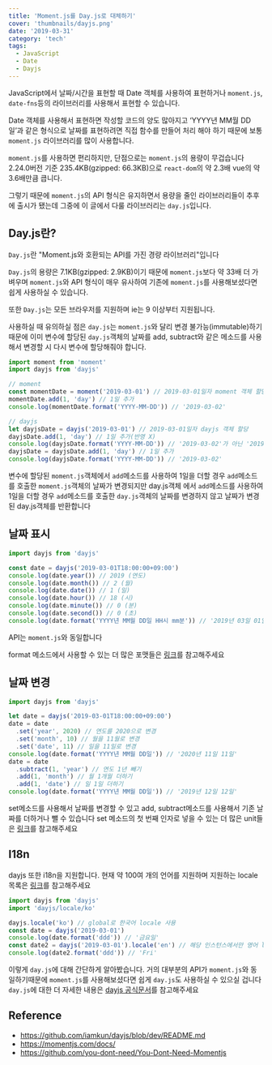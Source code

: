 ```yaml
---
title: 'Moment.js를 Day.js로 대체하기'
cover: 'thumbnails/dayjs.png'
date: '2019-03-31'
category: 'tech'
tags:
  - JavaScript
  - Date
  - Dayjs
---
```


JavaScript에서 날짜/시간을 표현할 때 Date 객체를 사용하여 표현하거나 `moment.js`, `date-fns`등의 라이브러리를 사용해서 표현할 수 있습니다.

Date 객체를 사용해서 표현하면 작성할 코드의 양도 많아지고 ‘YYYY년 MM월 DD일’과 같은 형식으로 날짜를 표현하려면 직접 함수를 만들어 처리 해야 하기 때문에 보통 `moment.js` 라이브러리를 많이 사용합니다.

`moment.js`를 사용하면 편리하지만, 단점으로는 `moment.js`의 용량이 무겁습니다 2.24.0버전 기준 235.4KB(gzipped: 66.3KB)으로 `react-dom`의 약 2.3배 vue의 약 3.6배만큼 큽니다.

그렇기 때문에 `moment.js`의 API 형식은 유지하면서 용량을 줄인 라이브러리들이 추후에 출시가 됐는데 그중에 이 글에서 다룰 라이브러리는 `day.js`입니다.

## Day.js란?

`Day.js`란 "Moment.js와 호환되는 API를 가진 경량 라이브러리"입니다

`Day.js`의 용량은 7.1KB(gzipped: 2.9KB)이기 때문에 `moment.js`보다 약 33배 더 가벼우며 `moment.js`와 API 형식이 매우 유사하여 기존에 `moment.js`를 사용해보셨다면 쉽게 사용하실 수 있습니다.

또한 `Day.js`는 모든 브라우저를 지원하며 ie는 9 이상부터 지원됩니다.

사용하실 때 유의하실 점은 `day.js`는 `moment.js`와 달리 변경 불가능(immutable)하기 때문에 이미 변수에 할당된 `day.js`객체의 날짜를 add, subtract와 같은 메소드를 사용해서 변경할 시 다시 변수에 할당해줘야 합니다.

```javascript
import moment from 'moment'
import dayjs from 'dayjs'

// moment
const momentDate = moment('2019-03-01') // 2019-03-01일자 moment 객체 할당
momentDate.add(1, 'day') // 1일 추가
console.log(momentDate.format('YYYY-MM-DD')) // '2019-03-02'

// dayjs
let dayjsDate = dayjs('2019-03-01') // 2019-03-01일자 dayjs 객체 할당
dayjsDate.add(1, 'day') // 1일 추가(반영 X)
console.log(dayjsDate.format('YYYY-MM-DD')) // '2019-03-02'가 아닌 '2019-03-01'가 출력됨
dayjsDate = dayjsDate.add(1, 'day') // 1일 추가
console.log(dayjsDate.format('YYYY-MM-DD')) // '2019-03-02'
```

변수에 할당된 `moment.js`객체에서 `add`메소드를 사용하여 1일을 더할 경우 `add`메소드를 호출한 `moment.js`객체의 날짜가 변경되지만 day.js객체 에서 `add`메소드를 사용하여 1일을 더할 경우 `add`메소드를 호출한 `day.js`객체의 날짜를 변경하지 않고 날짜가 변경된 day.js객체를 반환합니다

## 날짜 표시

```javascript
import dayjs from 'dayjs'

const date = dayjs('2019-03-01T18:00:00+09:00')
console.log(date.year()) // 2019 (연도)
console.log(date.month()) // 2 (월)
console.log(date.date()) // 1 (일)
console.log(date.hour()) // 18 (시)
console.log(date.minute()) // 0 (분)
console.log(date.second()) // 0 (초)
console.log(date.format('YYYY년 MM월 DD일 HH시 mm분')) // '2019년 03일 01일 18시 00분'
```

API는 `moment.js`와 동일합니다

format 메소드에서 사용할 수 있는 더 많은 포맷들은 [링크](https://github.com/iamkun/dayjs/blob/dev/docs/ko/API-reference.md#format-formatstringwithtokens-string)를 참고해주세요

## 날짜 변경

```javascript
import dayjs from 'dayjs'

let date = dayjs('2019-03-01T18:00:00+09:00')
date = date
  .set('year', 2020) // 연도를 2020으로 변경
  .set('month', 10) // 월을 11월로 변경
  .set('date', 11) // 일을 11일로 변경
console.log(date.format('YYYY년 MM월 DD일')) // '2020년 11일 11일'
date = date
  .subtract(1, 'year') // 연도 1년 빼기
  .add(1, 'month') // 월 1개월 더하기
  .add(1, 'date') // 일 1일 더하기
console.log(date.format('YYYY년 MM월 DD일')) // '2019년 12일 12일'
```

set메소드를 사용해서 날짜를 변경할 수 있고 add, subtract메소드를 사용해서 기존 날짜를 더하거나 뺄 수 있습니다
set 메소드의 첫 번째 인자로 넣을 수 있는 더 많은 unit들은 [링크](https://github.com/iamkun/dayjs/blob/dev/docs/ko/API-reference.md#list-of-all-available-units)를 참고해주세요

## I18n

dayjs 또한 i18n을 지원합니다. 현재 약 100여 개의 언어를 지원하며 지원하는 locale 목록은 [링크](https://github.com/iamkun/dayjs/tree/dev/src/locale)를 참고해주세요

```javascript
import dayjs from 'dayjs'
import 'dayjs/locale/ko'

dayjs.locale('ko') // global로 한국어 locale 사용
const date = dayjs('2019-03-01')
console.log(date.format('ddd')) // '금요일'
const date2 = dayjs('2019-03-01').locale('en') // 해당 인스턴스에서만 영어 locale사용
console.log(date2.format('ddd')) // 'Fri'
```

이렇게 `day.js`에 대해 간단하게 알아봤습니다. 거의 대부분의 API가 `moment.js`와 동일하기때문에 `moment.js`를 사용해보셨다면 쉽게 `day.js`도 사용하실 수 있으실 겁니다 `day.js`에 대한 더 자세한 내용은 [dayjs 공식문서](https://github.com/iamkun/dayjs/blob/dev/README.md)를 참고해주세요

## Reference

- https://github.com/iamkun/dayjs/blob/dev/README.md
- https://momentjs.com/docs/
- https://github.com/you-dont-need/You-Dont-Need-Momentjs
